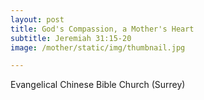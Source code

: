 ```yaml
---
layout: post
title: God's Compassion, a Mother's Heart
subtitle: Jeremiah 31:15-20
image: /mother/static/img/thumbnail.jpg

---
```

Evangelical Chinese Bible Church (Surrey)
